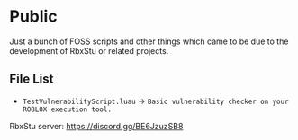# Public

Just a bunch of FOSS scripts and other things which came to be due to the development of RbxStu or related projects.

## File List
- `TestVulnerabilityScript.luau` -> `Basic vulnerability checker on your ROBLOX execution tool.`

RbxStu server: https://discord.gg/BE6JzuzSB8